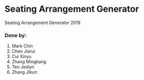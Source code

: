 # Seating Arrangement Generator
Seating Arrangement Generator 2019

<h3>Done by:</h3>
<ol>
	<li>Mark Chin</li>
	<li>Chen Jiarui</li>
	<li>Cui Xinyu</li>
	<li>Zhang Mingkang</li>
	<li>Teo Jeslyn</li>
	<li>Zhang Jikun</li>
</ol>